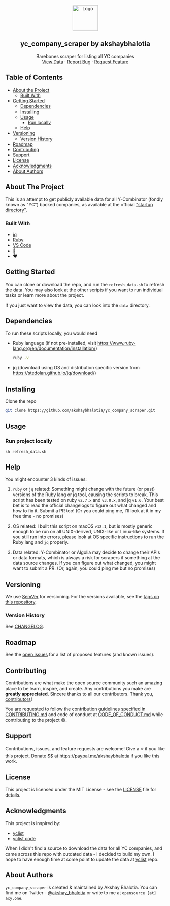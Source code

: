 <!-- PROJECT LOGO -->
<p align="center">
  <a href="https://ycombinator.com">
    <img src="https://www.ycombinator.com/assets/ycdc/ycombinator-logo-37cf030fbc255fc71d19aa21bd5b32076aa206e8fbd0121c9247db2adcbd7851.png" alt="Logo" width="80">
  </a>

  <h2 align="center">yc_company_scraper by akshaybhalotia</h3>

  <p align="center">
    Barebones scraper for listing all YC companies
    <br />
    <a href="https://github.com/akshaybhalotia/yc_company_scraper/blob/main/data/yc_essential_data.json">View Data</a>
    ·
    <a href="https://github.com/akshaybhalotia/yc_company_scraper/issues">Report Bug</a>
    ·
    <a href="https://github.com/akshaybhalotia/yc_company_scraper/issues">Request Feature</a>
  </p>
</p>

<!-- TABLE OF CONTENTS -->

## Table of Contents

- [About the Project](#about-the-project)
  - [Built With](#built-with)
- [Getting Started](#getting-started)
  - [Dependencies](#dependencies)
  - [Installing](#installing)
  - [Usage](#usage)
    - [Run locally](#run-project-locally)
  - [Help](#help)
- [Versioning](#versioning)
  - [Version History](#version-history)
- [Roadmap](#roadmap)
- [Contributing](#contributing)
- [Support](#support)
- [License](#license)
- [Acknowledgments](#acknowledgments)
- [About Authors](#about-authors)

<!-- ABOUT THE PROJECT -->

## About The Project

This is an attempt to get publicly available data for all Y-Combinator (fondly known as "YC") backed companies, as available at the official ["startup directory"](https://www.ycombinator.com/companies/).

### Built With

- [jq](https://stedolan.github.io/jq/)
- [Ruby](https://www.ruby-lang.org/)
- [VS Code](https://code.visualstudio.com/)
- 
- :heart:

<!-- GETTING STARTED -->

## Getting Started

You can clone or download the repo, and run the `refresh_data.sh` to refresh the data. You may also look at the other scripts if you want to run individual tasks or learn more about the project.

If you just want to view the data, you can look into the `data` directory.

## Dependencies

To run these scripts locally, you would need

- Ruby language (if not pre-installed, visit https://www.ruby-lang.org/en/documentation/installation/)
  ```sh
  ruby -v
  ```
- jq (download using OS and distribution specific version from https://stedolan.github.io/jq/download/)

## Installing

Clone the repo

```sh
git clone https://github.com/akshaybhalotia/yc_company_scraper.git
```

<!-- USAGE EXAMPLES -->

## Usage

### Run project locally

```shell
sh refresh_data.sh
```

## Help

You might encounter 3 kinds of issues:

1. `ruby` or `jq` related: Something might change with the future (or past) versions of the Ruby lang or jq tool, causing the scripts to break. This script has been tested on ruby `v2.7.x` and `v3.0.x`, and jq `v1.6`. Your best bet is to read the official changelogs to figure out what changed and how to fix it. Submit a PR too! (Or you could ping me, I'll look at it in my free time - no promises)

2. OS related: I built this script on macOS `v12.1`, but is mostly generic enough to be run on all UNIX-derived, UNIX-like or Linux-like systems. If you still run into errors, please look at OS specific instructions to run the Ruby lang and `jq` properly.

3. Data related: Y-Combinator or Algolia may decide to change their APIs or data formats, which is always a risk for scrapers if something at the data source changes. If you can figure out what changed, you might want to submit a PR. (Or, again, you could ping me but no promises)

<!-- CHANGELOG -->

## Versioning

We use [SemVer](https://semver.org/) for versioning. For the versions available, see the [tags on this repository](https://github.com/akshaybhalotia/yc_company_scraper/tags).

### Version History

See [CHANGELOG](./CHANGELOG.md).

<!-- ROADMAP -->

## Roadmap

See the [open issues](https://github.com/akshaybhalotia/yc_company_scraper/issues) for a list of proposed features (and known issues).

<!-- CONTRIBUTING -->

## Contributing

Contributions are what make the open source community such an amazing place to be learn, inspire, and create. Any contributions you make are **greatly appreciated**. Sincere thanks to all our contributors. Thank you, [contributors](https://github.com/akshaybhalotia/yc_company_scraper/graphs/contributors)!

You are requested to follow the contribution guidelines specified in [CONTRIBUTING.md](./CONTRIBUTING.md) and code of conduct at [CODE_OF_CONDUCT.md](./CODE_OF_CONDUCT.md) while contributing to the project :smile:.

## Support

Contributions, issues, and feature requests are welcome!
Give a ⭐️ if you like this project. Donate $$ at https://paypal.me/akshaybhalotia if you like this work.

<!-- LICENSE -->

## License

This project is licensed under the MIT License - see the [LICENSE](./LICENSE) file for details.

## Acknowledgments

This project is inspired by:

- [yclist](https://yclist.com)
- [yclist code](https://github.com/linrock/yclist)

When I didn't find a source to download the data for all YC companies, and came across this repo with outdated data - I decided to build my own. I hope to have enough time at some point to update the data at [yclist](https://github.com/linrock/yclist) repo.

## About Authors

`yc_company_scraper` is created & maintained by Akshay Bhalotia. You can find me on Twitter - [@akshay_bhalotia](https://twitter.com/akshay_bhalotia) or write to me at `opensource [at] axy.one`.
